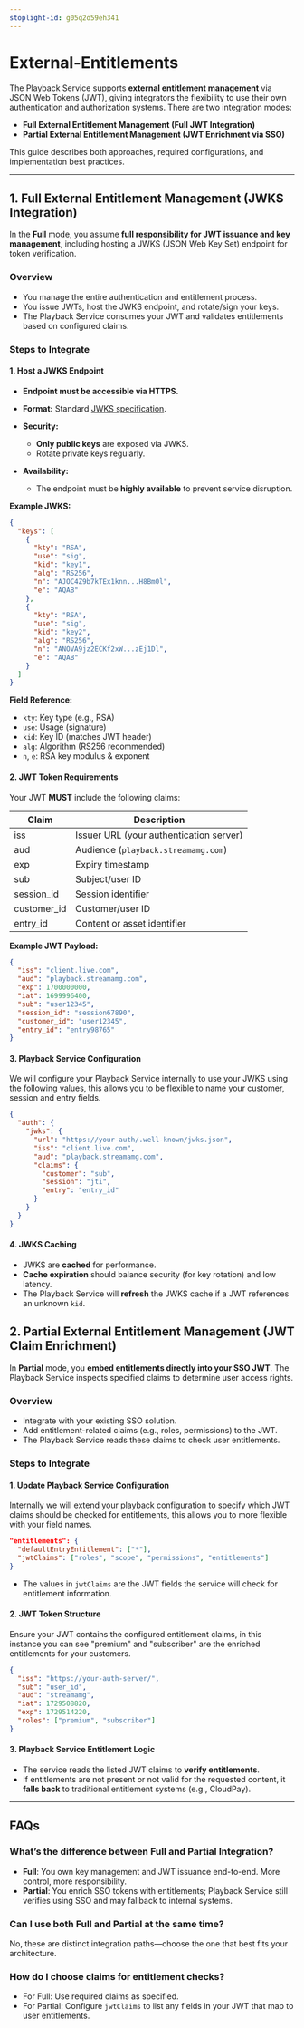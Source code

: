```yaml
---
stoplight-id: g05q2o59eh341
---
```


# External-Entitlements

The Playback Service supports **external entitlement management** via JSON Web Tokens (JWT), giving integrators the flexibility to use their own authentication and authorization systems. There are two integration modes:

* **Full External Entitlement Management (Full JWT Integration)**
* **Partial External Entitlement Management (JWT Enrichment via SSO)**

This guide describes both approaches, required configurations, and implementation best practices.

---

## 1. Full External Entitlement Management (JWKS Integration)

In the **Full** mode, you assume **full responsibility for JWT issuance and key management**, including hosting a JWKS (JSON Web Key Set) endpoint for token verification.

### Overview

* You manage the entire authentication and entitlement process.
* You issue JWTs, host the JWKS endpoint, and rotate/sign your keys.
* The Playback Service consumes your JWT and validates entitlements based on configured claims.

### Steps to Integrate

#### 1. Host a JWKS Endpoint

* **Endpoint must be accessible via HTTPS.**
* **Format:** Standard [JWKS specification](https://datatracker.ietf.org/doc/html/rfc7517).
* **Security:**

  * **Only public keys** are exposed via JWKS.
  * Rotate private keys regularly.
* **Availability:**

  * The endpoint must be **highly available** to prevent service disruption.

**Example JWKS:**

```json
{
  "keys": [
    {
      "kty": "RSA",
      "use": "sig",
      "kid": "key1",
      "alg": "RS256",
      "n": "AJOC4Z9b7kTEx1knn...H8Bm0l",
      "e": "AQAB"
    },
    {
      "kty": "RSA",
      "use": "sig",
      "kid": "key2",
      "alg": "RS256",
      "n": "ANOVA9jz2ECKf2xW...zEj1Dl",
      "e": "AQAB"
    }
  ]
}
```

**Field Reference:**

* `kty`: Key type (e.g., RSA)
* `use`: Usage (signature)
* `kid`: Key ID (matches JWT header)
* `alg`: Algorithm (RS256 recommended)
* `n`, `e`: RSA key modulus & exponent

#### 2. JWT Token Requirements

Your JWT **MUST** include the following claims:

| Claim        | Description                             |
| ------------ | --------------------------------------- |
| iss          | Issuer URL (your authentication server) |
| aud          | Audience (`playback.streamamg.com`)     |
| exp          | Expiry timestamp                        |
| sub          | Subject/user ID                         |
| session\_id  | Session identifier                      |
| customer\_id | Customer/user ID                        |
| entry\_id    | Content or asset identifier             |

**Example JWT Payload:**

```json
{
  "iss": "client.live.com",
  "aud": "playback.streamamg.com",
  "exp": 1700000000,
  "iat": 1699996400,
  "sub": "user12345",
  "session_id": "session67890",
  "customer_id": "user12345",
  "entry_id": "entry98765"
}
```

#### 3. Playback Service Configuration

We will configure your Playback Service internally to use your JWKS using the following values, this allows you to be flexible to name your customer, session and entry fields.

```json
{
  "auth": {
    "jwks": {
      "url": "https://your-auth/.well-known/jwks.json",
      "iss": "client.live.com",
      "aud": "playback.streamamg.com",
      "claims": {
        "customer": "sub",
        "session": "jti",
        "entry": "entry_id"
      }
    }
  }
}
```

#### 4. JWKS Caching

* JWKS are **cached** for performance.
* **Cache expiration** should balance security (for key rotation) and low latency.
* The Playback Service will **refresh** the JWKS cache if a JWT references an unknown `kid`.


## 2. Partial External Entitlement Management (JWT Claim Enrichment)

In **Partial** mode, you **embed entitlements directly into your SSO JWT**. The Playback Service inspects specified claims to determine user access rights.

### Overview

* Integrate with your existing SSO solution.
* Add entitlement-related claims (e.g., roles, permissions) to the JWT.
* The Playback Service reads these claims to check user entitlements.

### Steps to Integrate

#### 1. Update Playback Service Configuration

Internally we will extend your playback configuration to specify which JWT claims should be checked for entitlements, this allows you to more flexible with your field names.

```json
"entitlements": {
  "defaultEntryEntitlement": ["*"],
  "jwtClaims": ["roles", "scope", "permissions", "entitlements"]
}
```

* The values in `jwtClaims` are the JWT fields the service will check for entitlement information.

#### 2. JWT Token Structure

Ensure your JWT contains the configured entitlement claims, in this instance you can see "premium" and "subscriber" are the enriched entitlements for your customers.

```json
{
  "iss": "https://your-auth-server/",
  "sub": "user_id",
  "aud": "streamamg",
  "iat": 1729508820,
  "exp": 1729514220,
  "roles": ["premium", "subscriber"]
}
```

#### 3. Playback Service Entitlement Logic

* The service reads the listed JWT claims to **verify entitlements**.
* If entitlements are not present or not valid for the requested content, it **falls back** to traditional entitlement systems (e.g., CloudPay).

---

## FAQs

### What’s the difference between Full and Partial Integration?

* **Full**: You own key management and JWT issuance end-to-end. More control, more responsibility.
* **Partial**: You enrich SSO tokens with entitlements; Playback Service still verifies using SSO and may fallback to internal systems.

### Can I use both Full and Partial at the same time?

No, these are distinct integration paths—choose the one that best fits your architecture.

### How do I choose claims for entitlement checks?

* For Full: Use required claims as specified.
* For Partial: Configure `jwtClaims` to list any fields in your JWT that map to user entitlements.
